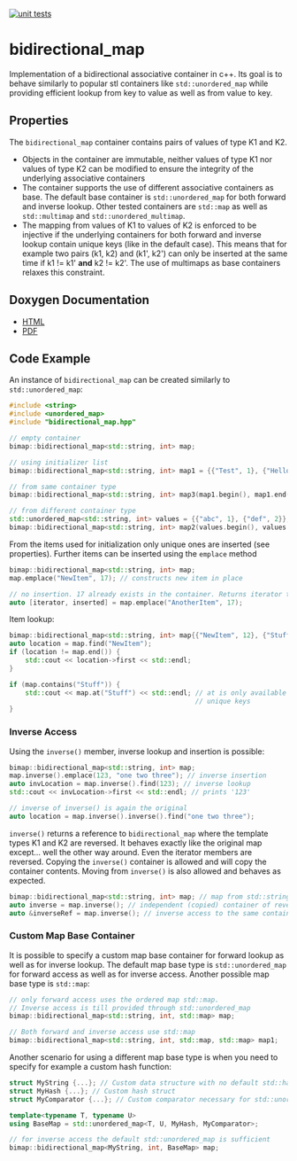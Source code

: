 [![unit tests](https://github.com/Timmifixedit/BidirectionalMap/actions/workflows/unit_tests.yml/badge.svg)](https://github.com/Timmifixedit/BidirectionalMap/actions/workflows/unit_tests.yml)
# bidirectional_map
Implementation of a bidirectional associative container in c++. Its goal is to behave
similarly to popular stl containers like `std::unordered_map` while providing efficient
lookup from key to value as well as from value to key.
## Properties
The `bidirectional_map` container contains pairs of values of type K1 and K2.
* Objects in the container are immutable, neither values of type K1 nor values of type
  K2 can be modified to ensure the integrity of the underlying associative containers
* The container supports the use of different associative containers as base. The
  default base container is `std::unordered_map` for both forward and inverse lookup.
  Other tested containers are `std::map` as well as `std::multimap` and
  `std::unordered_multimap`.
* The mapping from values of K1 to values of K2 is enforced to be injective if the
  underlying containers for both forward and inverse lookup contain unique keys (like
  in the default case). This means that for example two pairs (k1, k2) and (k1', k2')
  can only be inserted at the same time if k1 != k1' **and** k2 != k2'. The use of
  multimaps as base containers relaxes this constraint.
  
## Doxygen Documentation
* [HTML](https://timmifixedit.github.io/BidirectionalMap/html/index.html)
* [PDF](https://timmifixedit.github.io/BidirectionalMap/BidirectionalMapDocs.pdf)

## Code Example
An instance of `bidirectional_map` can be created similarly to `std::unordered_map`:
```c++
#include <string>
#include <unordered_map>
#include "bidirectional_map.hpp"

// empty container
bimap::bidirectional_map<std::string, int> map;

// using initializer list
bimap::bidirectional_map<std::string, int> map1 = {{"Test", 1}, {"Hello", 2}}; 

// from same container type
bimap::bidirectional_map<std::string, int> map3(map1.begin(), map1.end());

// from different container type
std::unordered_map<std::string, int> values = {{"abc", 1}, {"def", 2}};
bimap::bidirectional_map<std::string, int> map2(values.begin(), values.end());
```
From the items used for initialization only unique ones are inserted (see properties).
Further items can be inserted using the `emplace` method
```c++
bimap::bidirectional_map<std::string, int> map;
map.emplace("NewItem", 17); // constructs new item in place

// no insertion. 17 already exists in the container. Returns iterator to ("NewItem", 17)
auto [iterator, inserted] = map.emplace("AnotherItem", 17);
```
Item lookup:
```c++
bimap::bidirectional_map<std::string, int> map{{"NewItem", 12}, {"Stuff", 17}};
auto location = map.find("NewItem");
if (location != map.end()) {
    std::cout << location->first << std::endl;
}

if (map.contains("Stuff")) {
    std::cout << map.at("Stuff") << std::endl; // at is only available when using underlying container that enforces
                                               // unique keys
}
```

### Inverse Access
Using the `inverse()` member, inverse lookup and insertion is possible:
```c++
bimap::bidirectional_map<std::string, int> map;
map.inverse().emplace(123, "one two three"); // inverse insertion
auto invLocation = map.inverse().find(123); // inverse lookup
std::cout << invLocation->first << std::endl; // prints '123'

// inverse of inverse() is again the original
auto location = map.inverse().inverse().find("one two three");
```
`inverse()` returns a reference to `bidirectional_map` where the template types K1 and K2
are reversed. It behaves exactly like the original map except... well the other way around.
Even the iterator members are reversed. Copying the `inverse()` container is allowed and
will copy the container contents. Moving from `inverse()` is also allowed and behaves as
expected.
```c++
bimap::bidirectional_map<std::string, int> map; // map from std::string -> int
auto inverse = map.inverse(); // independent (copied) container of reversed type (int -> string)
auto &inverseRef = map.inverse(); // inverse access to the same container
```

### Custom Map Base Container
It is possible to specify a custom map base container for forward lookup as well as for
inverse lookup. The default map base type is `std::unordered_map` for forward access as
well as for inverse access. Another possible map base type is `std::map`:
```c++
// only forward access uses the ordered map std::map.
// Inverse access is till provided through std::unordered_map
bimap::bidirectional_map<std::string, int, std::map> map;

// Both forward and inverse access use std::map
bimap::bidirectional_map<std::string, int, std::map, std::map> map1;
```
Another scenario for using a different map base type is when you need to specify for
example a custom hash function:
```c++
struct MyString {...}; // Custom data structure with no default std::hash specialization
struct MyHash {...}; // Custom hash struct
struct MyComparator {...}; // Custom comparator necessary for std::unordered_map

template<typename T, typename U>
using BaseMap = std::unordered_map<T, U, MyHash, MyComparator>;

// for inverse access the default std::unordered_map is sufficient
bimap::bidirectional_map<MyString, int, BaseMap> map;
```
